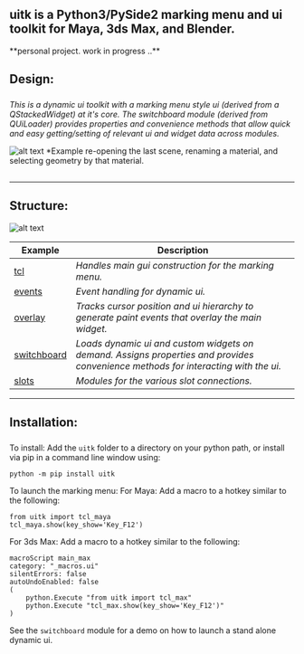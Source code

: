 ## uitk is a Python3/PySide2 marking menu and ui toolkit for Maya, 3ds Max, and Blender.

\*\*personal project. work in progress ..\*\*

## Design:

##### 

*This is a dynamic ui toolkit with a marking menu style ui (derived from a QStackedWidget) at it's core. The switchboard module (derived from QUiLoader) provides properties and convenience methods that allow quick and easy getting/setting of relevant ui and widget data across modules.*

![alt text](https://raw.githubusercontent.com/m3trik/uitk/master/docs/toolkit_demo.gif) \*Example re-opening the last scene, renaming a material, and selecting geometry by that material.

## 

---

## Structure:

![alt text](https://raw.githubusercontent.com/m3trik/uitk/master/docs/dependancy_graph.jpg)


Example | Description
------- | -------
[tcl](https://github.com/m3trik/uitk/blob/main/uitk/tcl.py) | *Handles main gui construction for the marking menu.*
[events](https://github.com/m3trik/uitk/blob/main/uitk/events.py) | *Event handling for dynamic ui.*
[overlay](https://github.com/m3trik/uitk/blob/main/uitk/overlay.py) | *Tracks cursor position and ui hierarchy to generate paint events that overlay the main widget.*
[switchboard](https://github.com/m3trik/uitk/blob/main/uitk/switchboard.py) | *Loads dynamic ui and custom widgets on demand. Assigns properties and provides convenience methods for interacting with the ui.*
[slots](https://github.com/m3trik/uitk/blob/main/uitk/slots) | *Modules for the various slot connections.*

---

## Installation:

#####

To install:
Add the `uitk` folder to a directory on your python path, or
install via pip in a command line window using:
```
python -m pip install uitk
```

To launch the marking menu:
For Maya:
Add a macro to a hotkey similar to the following:
```
from uitk import tcl_maya
tcl_maya.show(key_show='Key_F12')
```

For 3ds Max:
Add a macro to a hotkey similar to the following:
```
macroScript main_max
category: "_macros.ui"
silentErrors: false
autoUndoEnabled: false
(
	python.Execute "from uitk import tcl_max"
	python.Execute "tcl_max.show(key_show='Key_F12')"
)
```

See the `switchboard` module for a demo on how to launch a stand alone dynamic ui.
